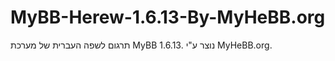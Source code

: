 MyBB-Herew-1.6.13-By-MyHeBB.org
===============================

תרגום לשפה העברית של מערכת MyBB 1.6.13. נוצר ע"י MyHeBB.org.
